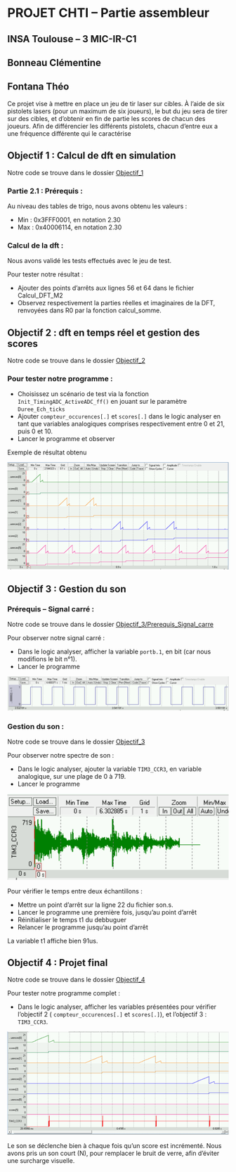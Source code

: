 # PROJET CHTI – Partie assembleur
## INSA Toulouse – 3 MIC-IR-C1
## Bonneau Clémentine
## Fontana Théo

Ce projet vise à mettre en place un jeu de tir laser sur cibles. À l’aide de six pistolets lasers (pour un maximum de six joueurs), le but du jeu sera de tirer sur des cibles, et d’obtenir en fin de partie les scores de chacun des joueurs. Afin de différencier les différents pistolets, chacun d’entre eux a une fréquence différente qui le caractérise

## Objectif 1 : Calcul de dft en simulation

Notre code se trouve dans le dossier [Objectif_1](https://github.com/TheoFontana/BE-CHTI_3MIC_BONNEAU_FONTANA/Objetif_1)
### Partie 2.1 : Prérequis :
Au niveau des tables de trigo, nous avons obtenu les valeurs :
-	Min : 0x3FFF0001, en notation 2.30
-	Max : 0x40006114, en notation 2.30

### Calcul de la dft :

Nous avons validé les tests effectués avec le jeu de test.

Pour tester notre résultat :
*	Ajouter des points d’arrêts aux lignes 56 et 64 dans le fichier Calcul_DFT_M2
*	Observez respectivement la parties réelles et imaginaires de la DFT, renvoyées dans R0 par la fonction calcul_somme.

## Objectif 2 : dft en temps réel et gestion des scores

Notre code se trouve dans le dossier [Objectif_2](https://github.com/TheoFontana/BE-CHTI_3MIC_BONNEAU_FONTANA/Objetif_2)
### Pour tester notre programme :
* Choisissez un scénario de test via la fonction ```Init_TimingADC_ActiveADC_ff()``` en jouant sur le paramètre ```Duree_Ech_ticks```
* Ajouter ```compteur_occurences[.]``` et ```scores[.]``` dans le logic analyser en tant que variables analogiques comprises respectivement entre 0 et 21, puis 0 et 10.
* Lancer le programme et observer

Exemple de résultat obtenu

![](https://github.com/TheoFontana/BE-CHTI_3MIC_BONNEAU_FONTANA/blob/master/Screenshots/Objectif_2.png)
## Objectif 3 : Gestion du son
### Prérequis – Signal carré :
Notre code se trouve dans le dossier [Objectif_3/Prerequis_Signal_carre](https://github.com/TheoFontana/BE-CHTI_3MIC_BONNEAU_FONTANA/Objetif_3/Prerequis_Signal_carre)

Pour observer notre signal carré :

* Dans le logic analyser, afficher la variable ```portb.1```, en bit (car nous modifions le bit n°1).
* Lancer le programme

![](https://github.com/TheoFontana/BE-CHTI_3MIC_BONNEAU_FONTANA/blob/master/Screenshots/Objectif_3.1.png)
### Gestion du son :
Notre code se trouve dans le dossier [Objectif_3](https://github.com/TheoFontana/BE-CHTI_3MIC_BONNEAU_FONTANA/Objetif_3)

Pour observer notre spectre de son :
* Dans le logic analyser, ajouter la variable ```TIM3_CCR3```, en variable analogique, sur une plage de 0 à 719. 
* Lancer le programme

![](https://github.com/TheoFontana/BE-CHTI_3MIC_BONNEAU_FONTANA/blob/master/Screenshots/Objectif_3.2.png)

Pour vérifier le temps entre deux échantillons : 

* Mettre un point d’arrêt sur la ligne 22 du fichier son.s.
* Lancer le programme une première fois, jusqu’au point d’arrêt
* Réinitialiser le temps t1 du debbuguer
* Relancer le programme jusqu’au point d’arrêt

La variable t1 affiche bien 91us.

## Objectif 4 : Projet final

Notre code se trouve dans le dossier [Objectif_4](https://github.com/TheoFontana/BE-CHTI_3MIC_BONNEAU_FONTANA/Objetif_4)

Pour tester notre programme complet : 
* Dans le logic analyser, afficher les variables présentées pour vérifier l’objectif 2 ( ```compteur_occurences[.]``` et ```scores[.]```), et l’objectif 3 : ```TIM3_CCR3```. 

![](https://github.com/TheoFontana/BE-CHTI_3MIC_BONNEAU_FONTANA/blob/master/Screenshots/Objectif_4.png)

Le son se déclenche bien à chaque fois qu’un score est incrémenté. Nous avons pris un son court (N), pour remplacer le bruit de verre, afin d’éviter une surcharge visuelle.
